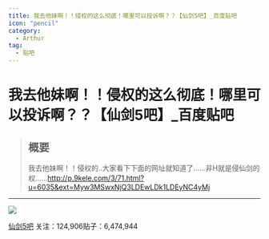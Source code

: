 ```yaml
---
title: 我去他妹啊！！侵权的这么彻底！哪里可以投诉啊？？【仙剑5吧】_百度贴吧
icon: "pencil"
category:
  - Arthur
tag:
  - 贴吧
---
```

# 我去他妹啊！！侵权的这么彻底！哪里可以投诉啊？？【仙剑5吧】_百度贴吧

> ## 概要
> 我去他妹啊！！侵权的..大家看下下面的网址就知道了……非H就是侵仙剑的权……http://p.9kele.com/3/71.html?u=6035&ext=Myw3MSwxNjQ3LDEwLDk1LDEyNC4yMj

---
[![](https://gimg0.baidu.com/gimg/src=http%3A%2F%2Fimgsrc.baidu.com%2Fforum%2Fpic%2Fitem%2F279759ee3d6d55fbf39eb0946c224f4a20a4dd2c.jpg&app=0&size=b150,150&n=0&g=0n&q=a80?sec=1693758566&t=0ace63b828f1b3a056579914eed5b1c1)](https://tieba.baidu.com/f?kw=%E4%BB%99%E5%89%915&ie=utf-8)

[仙剑5吧](https://tieba.baidu.com/f?kw=%E4%BB%99%E5%89%915&ie=utf-8) [](https://tieba.baidu.com/p/1122807671?pid=12912247044&cid=0#)关注：124,906贴子：6,474,944
